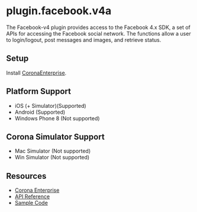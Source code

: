 # plugin.facebook.v4a

The Facebook-v4 plugin provides access to the Facebook 4.x SDK, a set of APIs for accessing the Facebook social network. The functions allow a user to login/logout, post messages and images, and retrieve status.

## Setup

Install [CoronaEnterprise](http://coronalabs.com/products/enterprise/).

## Platform Support

* iOS (+ Simulator)(Supported)
* Android (Supported)
* Windows Phone 8 (Not supported)

## Corona Simulator Support

* Mac Simulator (Not supported)
* Win Simulator (Not supported)

## Resources

* [Corona Enterprise](http://docs.coronalabs.com/native/)
* [API Reference](http://docs.coronalabs.com/plugin/facebook-v4/index.html)
* [Sample Code](https://github.com/coronalabs/samples-coronasdk/tree/master/Networking/Facebook)
